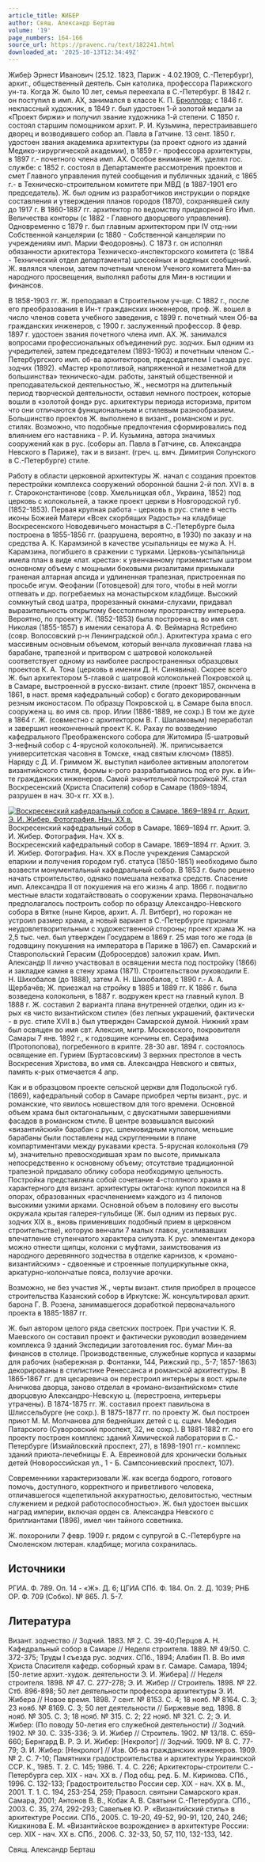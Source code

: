 ```yaml
---
article_title: ЖИБЕР
author: Свящ. Александр Берташ
volume: '19'
page_numbers: 164-166
source_url: https://pravenc.ru/text/182241.html
downloaded_at: '2025-10-13T12:34:49Z'
---
```


Жибе́р Эрнест Иванович (25.12. 1823, Париж - 4.02.1909, С.-Петербург), архит., общественный деятель. Сын католика, профессора Парижского ун-та. Когда Ж. было 10 лет, семья переехала в С.-Петербург. В 1842 г. он поступил в имп. АХ, занимался в классе К. П. [Брюллова](https://pravenc.ru/text/БРЮЛЛОВ.html); с 1846 г. неклассный художник, в 1849 г. был удостоен 1-й золотой медали за «Проект биржи» и получил звание художника 1-й степени. С 1850 г. состоял старшим помощником архит. Р. И. Кузьмина, перестраивавшего дворец и возводившего собор ап. Павла в Гатчине. 13 сент. 1850 г. удостоен звания академика архитектуры (за проект одного из зданий Медико-хирургической академии), в 1859 г.- профессора архитектуры, в 1897 г.- почетного члена имп. АХ. Особое внимание Ж. уделял гос. службе: с 1852 г. состоял в Департаменте рассмотрения проектов и смет Главного управления путей сообщения и публичных зданий, с 1865 г.- в Техническо-строительном комитете при МВД (в 1887-1901 его председатель). Ж. был одним из разработчиков инструкции о порядке составления и утверждения планов городов (1870), сохранявшей силу до 1917 г. В 1860-1887 гг. архитектор по ведомству придворной Его Имп. Величества конторы (с 1882 - Главного дворцового управления). Одновременно с 1879 г. был главным архитектором при IV отд-нии Собственной канцелярии (с 1880 - Собственной канцелярии по учреждениям имп. Марии Феодоровны). С 1873 г. он исполнял обязанности архитектора Техническо-инспекторского комитета (с 1884 - Технический отдел департамента) шоссейных и водяных сообщений. Ж. являлся членом, затем почетным членом Ученого комитета Мин-ва народного просвещения, выполнял работы для Мин-в юстиции и финансов.

В 1858-1903 гг. Ж. преподавал в Строительном уч-ще. С 1882 г., после его преобразования в Ин-т гражданских инженеров, проф. Ж. вошел в число членов совета учебного заведения, с 1899 г. почетный член Об-ва гражданских инженеров, с 1900 г. заслуженный профессор. 8 февр. 1897 г. удостоен звания почетного члена имп. АХ. Ж. занимался вопросами профессиональных объединений рус. зодчих. Был одним из учредителей, затем председателем (1893-1903) и почетным членом С.-Петербургского имп. об-ва архитекторов, председателем I съезда рус. зодчих (1892). «Мастер кропотливой, напряженной и незаметной для большинства» техническо-адм. работы, занятый общественной и преподавательской деятельностью, Ж., несмотря на длительный период творческой деятельности, оставил немного построек, которые вошли в «золотой фонд» рус. архитектуры периода историзма, притом что они отличаются функциональным и стилевым разнообразием. Большинство проектов Ж. выполнено в визант., романском и рус. стилях. Возможно, что подобные предпочтения сформировались под влиянием его наставника - Р. И. Кузьмина, автора значимых сооружений как в рус. (соборы ап. Павла в Гатчине, св. Александра Невского в Париже), так и в визант. (греч. ц. вмч. Димитрия Солунского в С.-Петербурге) стиле.

Работу в области церковной архитектуры Ж. начал с создания проектов перестройки комплекса сооружений оборонной башни 2-й пол. XVI в. в г. Староконстантинове (совр. Хмельницкая обл., Украина, 1852) под церковь с колокольней, а также проект церкви в Новгородской губ. (1852-1853). Первая крупная работа - церковь в рус. стиле в честь иконы Божией Матери «Всех скорбящих Радость» на кладбище Воскресенского Новодевичьего монастыря в С.-Петербурге была построена в 1855-1856 гг. (разрушена, вероятно, в 1930) по заказу и на средства А. К. Карамзиной в качестве усыпальницы ее мужа А. Н. Карамзина, погибшего в сражении с турками. Церковь-усыпальница имела план в виде «лат. креста»: к увенчанному приземистым шатром основному объему с мощными боковыми ризалитами примыкали граненая алтарная апсида и удлиненная трапезная, пристроенная по просьбе игум. Феофании (Готовцевой) для того, чтобы в ней могли отпевать и др. погребаемых на монастырском кладбище. Высокий сомкнутый свод шатра, прорезанный окнами-слухами, придавал выразительность открытому бесстолпному пространству интерьера. Вероятно, по проекту Ж. (1852-1853) была построена ц. во имя свт. Николая (1855-1857) в имении сенатора А. Ф. Веймарна Ястребино (совр. Волосовский р-н Ленинградской обл.). Архитектура храма с его массивным основным объемом, который венчала луковичная глава на барабане, трапезной и притвором с шатровой колокольней соответствует одному из наиболее распространенных образцовых проектов К. А. Тона (церковь в имении Д. Н. Синявина). Скорее всего Ж. был архитектором 5-главой с шатровой колокольней Покровской ц. в Самаре, выстроенной в русско-визант. стиле (проект 1857, окончена в 1861, в наст. время кафедральный собор) с богато декорированным резным иконостасом. По образцу Покровской ц. в Самаре была впосл. сооружена ц. во имя св. прор. Илии (1886-1889, не сохр.) В том же духе в 1864 г. Ж. (совместно с архитектором В. Г. Шаламовым) переработал и завершил неоконченный проект К. К. Рахау по возведению кафедрального Преображенского собора для Житомира (5-шатровый 3-нефный собор с 4-ярусной колокольней). Ж. приписывается университетская часовня в Томске, «над святым ключом» (1885). Наряду с Д. И. Гриммом Ж. выступил наиболее активным апологетом византийского стиля, формы к-рого разрабатывались под его рук. в Ин-те гражданских инженеров. Самой значительной постройкой Ж. стал Воскресенский (Христа Спасителя) собор в Самаре (1869-1894, разрушен в нач. 30-х гг. XX в.).

[![Воскресенский кафедральный собор в Самаре. 1869–1894 гг. Архит. Э. И. Жибер. Фотография. Нач. XX в.](https://pravenc.ru/data/081/489/1234/i200.jpg "Кликните для увеличения картинки")](https://pravenc.ru/data/081/489/1234/i400.jpg)Воскресенский кафедральный собор в Самаре. 1869–1894 гг. Архит. Э. И. Жибер. Фотография. Нач. XX в.  
Воскресенский кафедральный собор в Самаре. 1869–1894 гг. Архит. Э. И. Жибер. Фотография. Нач. XX в.После учреждения Самарской епархии и получения городом губ. статуса (1850-1851) необходимо было возвести монументальный кафедральный собор. В 1853 г. было решено начать строительство, однако помешала нехватка средств. Спасение имп. Александра II от покушения на его жизнь 4 апр. 1866 г. подвигло местные власти ходатайствовать о сооружении храма. Первоначально предполагалось построить собор по образцу Александро-Невского собора в Вятке (ныне Киров, архит. А. Л. Витберг), но горожан не устроил размер храма, а новый вариант в С.-Петербурге признали неудовлетворительным с художественной стороны; проект храма Ж. на 2,5 тыс. чел. был утвержден Государем в 1869 г. 25 мая того же года (в годовщину покушения на императора в Париже в 1867) еп. Самарский и Ставропольский Герасим (Добросердов) заложил храм. Имп. Александр II лично участвовал в освящении места под постройку (1866) и закладке камня в стену храма (1871). Строительством руководили Е. Н. Шихобалов (до 1888), затем А. Н. Шихобалов, с 1890 г.- А. А. Щербачёв; Ж. приезжал на стройку в 1885 и 1889 гг. К 1886 г. была возведена колокольня, в 1887 г. водружен крест на главный купол. В 1888 г. Ж. составил 2 варианта плана внутренней отделки, один из к-рых «в чисто византийском стиле» (без лепных украшений, фактически - в рус. стиле XVII в.) был утвержден Самарской думой. Нижний храм был освящен во имя свт. Алексия, митр. Московского, покровителя Самары 7 янв. 1892 г., к годовщине кончины еп. Серафима (Протопопова), погребенного в крипте. 28-30 авг. 1894 г. состоялось освящение еп. Гурием (Буртасовским) 3 верхних престолов в честь Воскресения Христова, во имя св. Александра Невского и святых, память к-рых отмечается 4 апр.

Как и в образцовом проекте сельской церкви для Подольской губ. (1869), кафедральный собор в Самаре приобрел черты визант., рус. и романские, что явилось новшеством для того времени. Основной объем храма был октагональным, с двускатными завершениями фасадов в романском стиле. В центре возвышался высокий «византийский» барабан с рус. шлемовидным куполом, меньшие барабаны были поставлены над скругленными в плане компартиментами между рукавами креста. 5-ярусная колокольня (79 м), значительно превосходившая храм по высоте, примыкала непосредственно к основному объему; отсутствие традиционной трапезной придавало облику собора необходимую цельность. Постройка представляла собой сочетание 4-столпного храма и характерного для визант. архитектуры октагона: купол покоился на 8 опорах, образованных «расчленением» каждого из 4 пилонов высокими узкими арками. Основной объем в половину его высоты окружала крытая галерея-гульбище (Ж. был одним из первых рус. зодчих XIX в., вновь применивших подобный прием в церковном строительстве), которую венчали 7 малых главок, усиливавших впечатление ступенчатого характера силуэта. К рус. элементам декора можно отнести щипцы, колонки с муфтами, заимствования из народного деревянного зодчества в отделке карнизов, к «романо-византийским» - сдвоенные и строенные полуциркульные окна, аркатурно-колончатые пояса, ползучие арочки.

Возможно, не без участия Ж., черты визант. стиля приобрел в процессе строительства Казанский собор в Иркутске: Ж. консультировал архит. барона Г. В. Розена, занимавшегося доработкой первоначального проекта в 1885-1887 гг.

Ж. был автором целого ряда светских построек. При участии К. Я. Маевского он составил проект и фактически руководил возведением комплекса 9 зданий Экспедиции заготовления гос. бумаг Мин-ва финансов в столице. Производственные, служебные корпуса и казармы для рабочих (набережная р. Фонтанки, 144, Рижский пр., 5-7; 1857-1863) декорированы в стилистике Ренессанса и романской архитектуры. В 1865-1867 гг. для цесаревича он перестроил интерьеры в вост. крыле Аничкова дворца, заново отделал в «романо-византийском» стиле дворцовую Александро-Невскую ц. (перестроена, интерьеры утрачены). В 1874-1875 гг. Ж. составил проект павильона в Шлиссельбурге (не сохр.). В 1875-1877 гг. по проекту Ж. был построен приют М. М. Молчанова для беднейших детей с ц. сщмч. Мефодия Патарского (Суворовский проспект, 32, не сохр.). В 1881-1882 гг. по его проекту построен комплекс зданий Химической лаборатории в С.-Петербурге (Измайловский проспект, 27), в 1898-1901 гг.- комплекс зданий приюта-лечебницы Е. А. Евреиновой для хронически больных детей (Новороссийская ул., 1 - Б. Сампсониевский проспект, 107).

Современники характеризовали Ж. как всегда бодрого, готового помочь, доступного, корректного и приветливого человека, отличавшегося «щепетильной аккуратностью, деловитостью, честным служением и редкой работоспособностью». Ж. был удостоен высших наград империи, включая орден св. Александра Невского с бриллиантами (1896), имел чин тайного советника.

Ж. похоронили 7 февр. 1909 г. рядом с супругой в С.-Петербурге на Смоленском лютеран. кладбище; могила сохранилась.

## Источники

РГИА. Ф. 789. Оп. 14 - «Ж». Д. 6; ЦГИА СПб. Ф. 184. Оп. 2. Д. 1039; РНБ ОР. Ф. 709 (Собко). № 865. Л. 5-7.

## Литература

Визант. зодчество // Зодчий. 1883. № 2. С. 39-40;Перцов А. Н. Кафедральный собор в Самаре // Неделя строителя. 1889. № 49/50. С. 372-375; Труды I съезда рус. зодчих. СПб., 1894; Алабин П. В. Во имя Христа Спасителя кафедр. соборный храм в г. Самаре. Самара, 1894; [50-летие архит.-худож. деятельности Э. И. Жибера] // Неделя строителя. 1898. № 47. С. 277-278; Э. И. Жибер // Строитель. 1898. № 22. Стб. 896-898; 50 лет деятельности профессора архитектуры Э. И. Жибера // Новое время. 1898. 7 сент. № 8153. С. 4; 18 нояб. № 8164. С. 3; 23 нояб. № 8169. С. 3; 50 лет деятельности // Биржевые вед. 1898. 8 нояб. № 305. С. 3; 18 нояб. № 315. С. 2; 22 нояб. № 321. С. 2; Э. И. Жибер: (По поводу 50-летия его служебной деятельности) // Зодчий. 1902. № 30. С. 335-336; Э. И. Жибер // Строитель. 1902. № 13/18. С. 659-660; Бернгард В. Р. Э. И. Жибер: [Некролог] // Зодчий. 1909. № 8. С. 77-79; Э. И. Жибер: [Некролог] // Изв. Об-ва гражданских инженеров. 1909. № 2. С. 7-10; Памятники градостроительства и архитектуры Украинской ССР. К., 1985. Т. 2. С. 145; 1986. Т. 4. С. 226; Архитекторы-строители С.-Петербурга сер. XIX - нач. XX в. / Под общ. ред. Б. М. Кирикова. СПб., 1996. С. 132-133; Градостроительство России сер. XIX - нач. XX в. М., 2001. Т. 1. С. 194, 253-254, 259; Правосл. святыни Самарского края. Самара, 2001; Антонов В. В., Кобак А. В. Святыни С.-Петербурга. СПб., 2003. С. 35, 274, 292-293; Савельев Ю. Р. «Византийский стиль» в архитектуре России. СПб., 2005. С. 19-20, 49-52, 90-91, 120, 240, 246; Кишкинова Е. М. «Византийское возрождение» в архитектуре России: сер. XIX - нач. XX в. СПб., 2006. С. 32-33, 50, 57, 110, 132-133, 142.

Свящ. Александр Берташ

